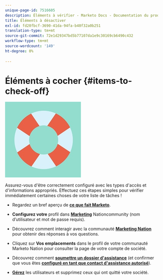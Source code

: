 ```yaml
---
unique-page-id: 7516605
description: Éléments à vérifier - Marketo Docs - Documentation du produit
title: Éléments à désactiver
exl-id: fd20fbcf-3690-41da-94fa-b40f32a0b251
translation-type: tm+mt
source-git-commit: 72e1d29347bd5b77107da1e9c30169cb6490c432
workflow-type: tm+mt
source-wordcount: '149'
ht-degree: 0%

---
```


# Éléments à cocher {#items-to-check-off}

![](assets/life-preserver.jpg)

Assurez-vous d&#39;être correctement configuré avec les types d&#39;accès et d&#39;informations appropriés. Effectuez ces étapes simples pour vérifier immédiatement certaines choses de votre liste de tâches !

* Regardez un bref aperçu de [**ce que fait Marketo**](https://pages2.marketo.com/demoFull.html).

* **Configurez votre** profil dans  [**Marketing**](https://nation.marketo.com/) Nationcommunity (nom d’utilisateur et mot de passe requis).

* Découvrez comment interagir avec la communauté [**Marketing Nation**](https://nation.marketo.com/t5/About-Community/ct-p/about-community) pour obtenir des réponses à vos questions.

* Cliquez sur **Vos emplacements** dans le profil de votre communauté Marketo Nation pour consulter la page de votre compte de société.

* Découvrez comment [**soumettre un dossier d&#39;assistance**](https://nation.marketo.com/t5/Knowledgebase/Submitting-a-Support-Case-to-Marketo-Support/ta-p/252201) (et confirmer que vous êtes [**configuré en tant que contact d&#39;assistance autorisé**](https://nation.marketo.com/t5/Knowledgebase/Managing-Authorized-Support-Contacts/ta-p/254341)).

* [**Gérez**](/help/marketo/product-docs/administration/users-and-roles/managing-marketo-users.md) les utilisateurs et supprimez ceux qui ont quitté votre société.

